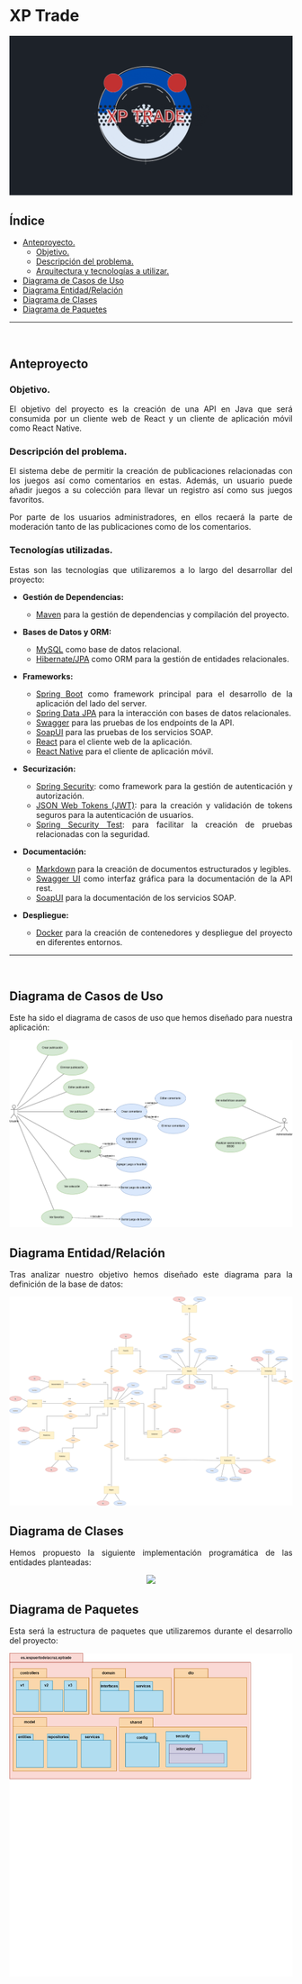 <div align="justify">

# XP Trade

<div align="center">
    <img src="./img/cover-logo.png">
</div>

## Índice
- [Anteproyecto.](./preproject)
  - [Objetivo.](#objetivo)
  - [Descripción del problema.](#descripción-del-problema)
  - [Arquitectura y tecnologías a utilizar.](#tecnologías-utilizadas)
- [Diagrama de Casos de Uso](#diagrama-de-casos-de-uso)
- [Diagrama Entidad/Relación](#diagrama-entidadrelación)
- [Diagrama de Clases](#diagrama-de-clases)
- [Diagrama de Paquetes](#diagrama-de-paquetes)


***

<br>

## Anteproyecto
### Objetivo.

El objetivo del proyecto es la creación de una API en Java que será consumida por un cliente web de React y un cliente
de aplicación móvil como React Native.

### Descripción del problema.

El sistema debe de permitir la creación de publicaciones relacionadas con los juegos así como comentarios en estas.
Además, un usuario puede añadir juegos a su colección para llevar un registro así como sus juegos favoritos.

Por parte de los usuarios administradores, en ellos recaerá la parte de moderación tanto de las publicaciones como de los comentarios.

### Tecnologías utilizadas.

Estas son las tecnologías que utilizaremos a lo largo del desarrollar del proyecto:

- **Gestión de Dependencias:**
    - [Maven](https://www.mysql.com/) para la gestión de dependencias y compilación del proyecto.

- **Bases de Datos y ORM:**
    - [MySQL](https://www.sqlite.org/index.html) como base de datos relacional.
    - [Hibernate/JPA](https://hibernate.org/) como ORM para la gestión de entidades relacionales.

- **Frameworks:**
    - [Spring Boot](https://spring.io/projects/spring-boot) como framework principal para el desarrollo de la aplicación del lado del server.
    - [Spring Data JPA](https://spring.io/projects/spring-data-jpa) para la interacción con bases de datos relacionales.
    - [Swagger](https://swagger.io/) para las pruebas de los endpoints de la API.
    - [SoapUI](https://www.soapui.org/) para las pruebas de los servicios SOAP.
    - [React](https://es.react.dev/) para el cliente web de la aplicación.
    - [React Native](https://reactnative.dev/) para el cliente de aplicación móvil.

- **Securización:**
    - [Spring Security](https://spring.io/projects/spring-security): como framework para la gestión de autenticación y autorización.
    - [JSON Web Tokens (JWT)](https://jwt.io/): para la creación y validación de tokens seguros para la autenticación de usuarios.
    - [Spring Security Test](https://docs.spring.io/spring-security/reference/testing/overview.html): para facilitar la creación de pruebas relacionadas con la seguridad.

- **Documentación:**
    - [Markdown](https://daringfireball.net/projects/markdown/) para la creación de documentos estructurados y legibles.
    - [Swagger UI](https://swagger.io/tools/swagger-ui/) como interfaz gráfica para la documentación de la API rest.
    - [SoapUI](https://www.soapui.org/) para la documentación de los servicios SOAP.

- **Despliegue:**
    - [Docker](https://www.docker.com/) para la creación de contenedores y despliegue del proyecto en diferentes entornos.

***

<br>

## Diagrama de Casos de Uso

Este ha sido el diagrama de casos de uso que hemos diseñado para nuestra aplicación:


<div align="center">
    <img src="./img/diagrama-cu.drawio.png">
</div>

## Diagrama Entidad/Relación

Tras analizar nuestro objetivo hemos diseñado este diagrama para la definición de la base de datos:

<div align="center">
    <img src="./img/diagrama-er.png">
</div>


## Diagrama de Clases

Hemos propuesto la siguiente implementación programática de las entidades planteadas:

<div align="center">
    <img src="./img/diagrama-clCasos de Usoases.png">
</div>


## Diagrama de Paquetes

Esta será la estructura de paquetes que utilizaremos durante el desarrollo del proyecto:

<div align="center">
<img src="./img/diagrama-pkg.drawio.png">
</div>

</div>
